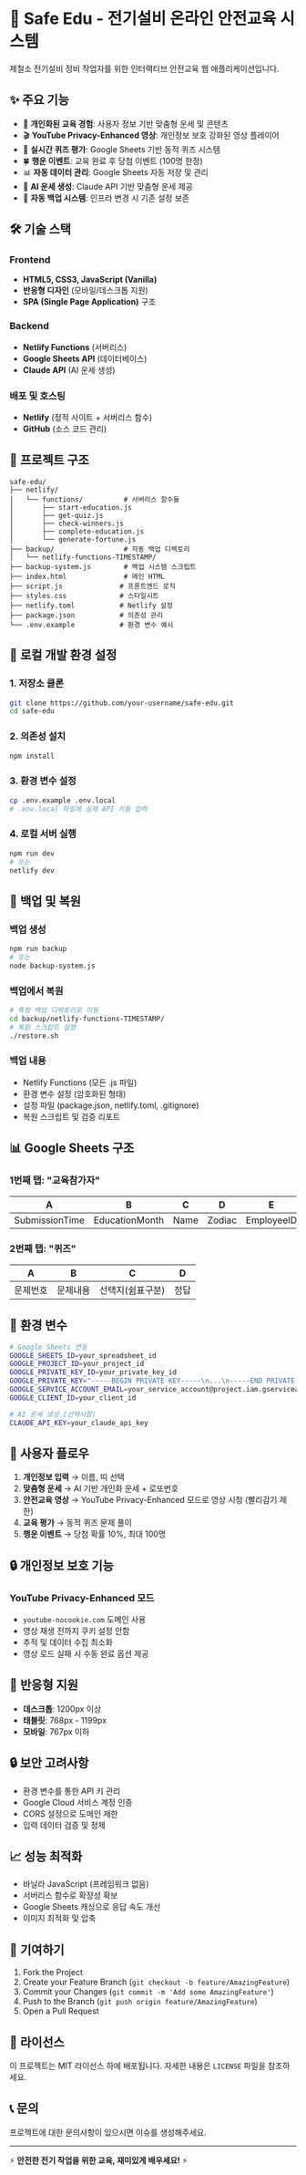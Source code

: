 # 🔌 Safe Edu - 전기설비 온라인 안전교육 시스템

제철소 전기설비 정비 작업자를 위한 인터랙티브 안전교육 웹 애플리케이션입니다.

## ✨ 주요 기능

- 🎯 **개인화된 교육 경험**: 사용자 정보 기반 맞춤형 운세 및 콘텐츠
- 🎬 **YouTube Privacy-Enhanced 영상**: 개인정보 보호 강화된 영상 플레이어
- 📝 **실시간 퀴즈 평가**: Google Sheets 기반 동적 퀴즈 시스템
- 🍀 **행운 이벤트**: 교육 완료 후 당첨 이벤트 (100명 한정)
- 📊 **자동 데이터 관리**: Google Sheets 자동 저장 및 관리
- 🤖 **AI 운세 생성**: Claude API 기반 맞춤형 운세 제공
- 🔄 **자동 백업 시스템**: 인프라 변경 시 기존 설정 보존

## 🛠️ 기술 스택

### Frontend
- **HTML5, CSS3, JavaScript (Vanilla)**
- **반응형 디자인** (모바일/데스크톱 지원)
- **SPA (Single Page Application)** 구조

### Backend
- **Netlify Functions** (서버리스)
- **Google Sheets API** (데이터베이스)
- **Claude API** (AI 운세 생성)

### 배포 및 호스팅
- **Netlify** (정적 사이트 + 서버리스 함수)
- **GitHub** (소스 코드 관리)

## 📁 프로젝트 구조

```
safe-edu/
├── netlify/
│   └── functions/          # 서버리스 함수들
│       ├── start-education.js
│       ├── get-quiz.js
│       ├── check-winners.js
│       ├── complete-education.js
│       └── generate-fortune.js
├── backup/                 # 자동 백업 디렉토리
│   └── netlify-functions-TIMESTAMP/
├── backup-system.js        # 백업 시스템 스크립트
├── index.html              # 메인 HTML
├── script.js              # 프론트엔드 로직
├── styles.css             # 스타일시트
├── netlify.toml           # Netlify 설정
├── package.json           # 의존성 관리
└── .env.example           # 환경 변수 예시
```

## 🚀 로컬 개발 환경 설정

### 1. 저장소 클론
```bash
git clone https://github.com/your-username/safe-edu.git
cd safe-edu
```

### 2. 의존성 설치
```bash
npm install
```

### 3. 환경 변수 설정
```bash
cp .env.example .env.local
# .env.local 파일에 실제 API 키들 입력
```

### 4. 로컬 서버 실행
```bash
npm run dev
# 또는
netlify dev
```

## 🔄 백업 및 복원

### 백업 생성
```bash
npm run backup
# 또는
node backup-system.js
```

### 백업에서 복원
```bash
# 특정 백업 디렉토리로 이동
cd backup/netlify-functions-TIMESTAMP/
# 복원 스크립트 실행
./restore.sh
```

### 백업 내용
- Netlify Functions (모든 .js 파일)
- 환경 변수 설정 (암호화된 형태)
- 설정 파일 (package.json, netlify.toml, .gitignore)
- 복원 스크립트 및 검증 리포트

## 📊 Google Sheets 구조

### 1번째 탭: "교육참가자"
| A | B | C | D | E | F | G | H |
|---|---|---|---|---|---|---|---|
| SubmissionTime | EducationMonth | Name | Zodiac | EmployeeID | QuizScore | IsWinner | CompletionTime |

### 2번째 탭: "퀴즈"
| A | B | C | D |
|---|---|---|---|
| 문제번호 | 문제내용 | 선택지(쉼표구분) | 정답 |

## 🔐 환경 변수

```bash
# Google Sheets 연동
GOOGLE_SHEETS_ID=your_spreadsheet_id
GOOGLE_PROJECT_ID=your_project_id
GOOGLE_PRIVATE_KEY_ID=your_private_key_id
GOOGLE_PRIVATE_KEY="-----BEGIN PRIVATE KEY-----\n...\n-----END PRIVATE KEY-----"
GOOGLE_SERVICE_ACCOUNT_EMAIL=your_service_account@project.iam.gserviceaccount.com
GOOGLE_CLIENT_ID=your_client_id

# AI 운세 생성 (선택사항)
CLAUDE_API_KEY=your_claude_api_key
```

## 🎯 사용자 플로우

1. **개인정보 입력** → 이름, 띠 선택
2. **맞춤형 운세** → AI 기반 개인화 운세 + 로또번호
3. **안전교육 영상** → YouTube Privacy-Enhanced 모드로 영상 시청 (빨리감기 제한)
4. **교육 평가** → 동적 퀴즈 문제 풀이
5. **행운 이벤트** → 당첨 확률 10%, 최대 100명

## 🔒 개인정보 보호 기능

### YouTube Privacy-Enhanced 모드
- `youtube-nocookie.com` 도메인 사용
- 영상 재생 전까지 쿠키 설정 안함
- 추적 및 데이터 수집 최소화
- 영상 로드 실패 시 수동 완료 옵션 제공

## 📱 반응형 지원

- **데스크톱**: 1200px 이상
- **태블릿**: 768px - 1199px
- **모바일**: 767px 이하

## 🔒 보안 고려사항

- 환경 변수를 통한 API 키 관리
- Google Cloud 서비스 계정 인증
- CORS 설정으로 도메인 제한
- 입력 데이터 검증 및 정제

## 📈 성능 최적화

- 바닐라 JavaScript (프레임워크 없음)
- 서버리스 함수로 확장성 확보
- Google Sheets 캐싱으로 응답 속도 개선
- 이미지 최적화 및 압축

## 🤝 기여하기

1. Fork the Project
2. Create your Feature Branch (`git checkout -b feature/AmazingFeature`)
3. Commit your Changes (`git commit -m 'Add some AmazingFeature'`)
4. Push to the Branch (`git push origin feature/AmazingFeature`)
5. Open a Pull Request

## 📄 라이선스

이 프로젝트는 MIT 라이선스 하에 배포됩니다. 자세한 내용은 `LICENSE` 파일을 참조하세요.

## 📞 문의

프로젝트에 대한 문의사항이 있으시면 이슈를 생성해주세요.

---

⚡ **안전한 전기 작업을 위한 교육, 재미있게 배우세요!** ⚡